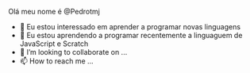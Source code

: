  Olá meu nome é @Pedrotmj
- 👀 Eu estou interessado em aprender a programar novas linguagens
- 🌱 Eu estou aprendendo a programar recentemente a linguaguem de JavaScript e Scratch
- 💞️ I’m looking to collaborate on ...
- 📫 How to reach me ...

